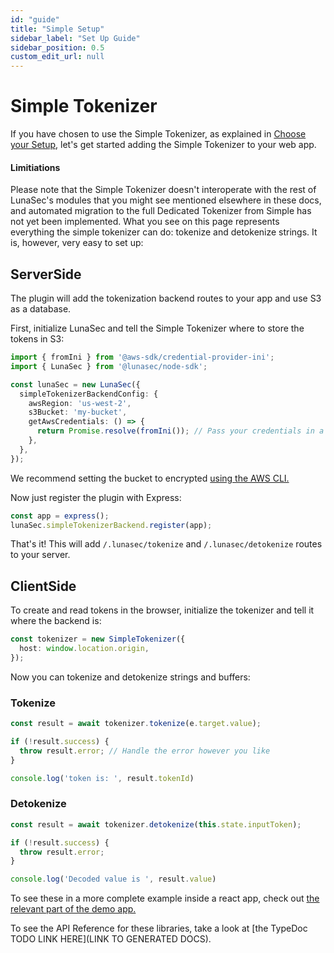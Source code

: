 ```yaml
---
id: "guide"
title: "Simple Setup"
sidebar_label: "Set Up Guide"
sidebar_position: 0.5
custom_edit_url: null
---
```


# Simple Tokenizer
If you have chosen to use the Simple Tokenizer, as explained in [Choose your Setup](pages/getting-started/choose-your-setup.md), let's get started
adding the Simple Tokenizer to your web app.  

#### Limitiations
Please note that the Simple Tokenizer doesn't interoperate with the rest of LunaSec's modules that you might see mentioned elsewhere in these docs,
and automated migration to the full Dedicated Tokenizer from Simple has not yet been implemented.  What you see on this page 
represents everything the simple tokenizer can do: tokenize and detokenize strings. It is, however, very easy to set up:

## ServerSide

The plugin will add the tokenization backend routes to your app and use S3 as a database.

First, initialize LunaSec and tell the Simple Tokenizer where to store the tokens in S3:

```typescript
import { fromIni } from '@aws-sdk/credential-provider-ini';
import { LunaSec } from '@lunasec/node-sdk';

const lunaSec = new LunaSec({
  simpleTokenizerBackendConfig: {
    awsRegion: 'us-west-2',
    s3Bucket: 'my-bucket',
    getAwsCredentials: () => {
      return Promise.resolve(fromIni()); // Pass your credentials in a promise
    },
  },
});
```

We recommend setting the bucket to encrypted [using the AWS CLI.](https://github.com/refinery-labs/lunasec-monorepo/blob/master/js/demo-apps/packages/react-front-end/src/SimpleTokenizerExample.tsx)

Now just register the plugin with Express:

```typescript
const app = express();
lunaSec.simpleTokenizerBackend.register(app);
```

That's it! This will add `/.lunasec/tokenize` and `/.lunasec/detokenize` routes to your server.

## ClientSide
To create and read tokens in the browser, initialize the tokenizer and tell it where the backend is:
```typescript
const tokenizer = new SimpleTokenizer({
  host: window.location.origin,
});
```

Now you can tokenize and detokenize strings and buffers:

### Tokenize
```typescript
const result = await tokenizer.tokenize(e.target.value);

if (!result.success) {
  throw result.error; // Handle the error however you like
}

console.log('token is: ', result.tokenId)
```

### Detokenize
```typescript
const result = await tokenizer.detokenize(this.state.inputToken);

if (!result.success) {
  throw result.error;
}

console.log('Decoded value is ', result.value)
```

To see these in a more complete example inside a react app, check out [the relevant part of the demo app.](https://github.com/refinery-labs/lunasec-monorepo/blob/master/js/demo-apps/packages/react-front-end/src/SimpleTokenizerExample.tsx)

To see the API Reference for these libraries, take a look at [the TypeDoc TODO LINK HERE](LINK TO GENERATED DOCS).